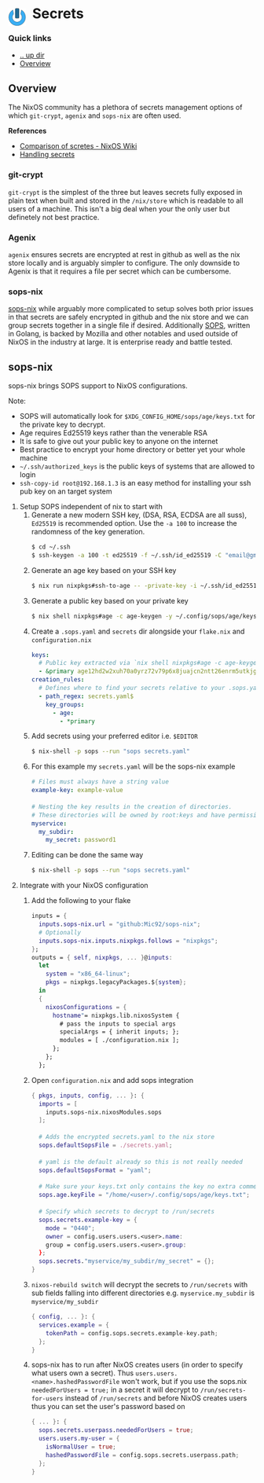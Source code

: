 # Secrets <img style="margin: 6px 13px 0px 0px" align="left" src="../../../data/images/logo_36x36.png" />

### Quick links
- [.. up dir](..)
- [Overview](#overview)

## Overview
The NixOS community has a plethora of secrets management options of which `git-crypt`, `agenix` and 
`sops-nix` are often used.

**References**
- [Comparison of scretes - NixOS Wiki](https://nixos.wiki/wiki/Comparison_of_secret_managing_schemes)
- [Handling secrets](https://lgug2z.com/articles/handling-secrets-in-nixos-an-overview/)

### git-crypt
`git-crypt` is the simplest of the three but leaves secrets fully exposed in plain text when built 
and stored in the `/nix/store` which is readable to all users of a machine. This isn't a big deal 
when your the only user but definetely not best practice.

### Agenix
`agenix` ensures secrets are encrypted at rest in github as well as the nix store locally and is 
arguably simpler to configure. The only downside to Agenix is that it requires a file per secret 
which can be cumbersome.

### sops-nix
[sops-nix](https://github.com/Mic92/sops-nix) while arguably more complicated to setup solves both 
prior issues in that secrets are safely encrypted in github and the nix store and we can group 
secrets together in a single file if desired. Additionally [SOPS](https://github.com/getsops/sops), 
written in Golang, is backed by Mozilla and other notables and used outside of NixOS in the industry 
at large. It is enterprise ready and battle tested.

## sops-nix
sops-nix brings SOPS support to NixOS configurations.

Note:
* SOPS will automatically look for `$XDG_CONFIG_HOME/sops/age/keys.txt` for the private key to decrypt.
* Age requires Ed25519 keys rather than the venerable RSA
* It is safe to give out your public key to anyone on the internet
* Best practice to encrypt your home directory or better yet your whole machine
* `~/.ssh/authorized_keys` is the public keys of systems that are allowed to login
* `ssh-copy-id root@192.168.1.3` is an easy method for installing your ssh pub key on an target 
system

1. Setup SOPS independent of nix to start with
   1. Generate a new modern SSH key, (DSA, RSA, ECDSA are all suss), `Ed25519` is recommended option. 
      Use the `-a 100` to increase the randomness of the key generation.
      ```bash
      $ cd ~/.ssh
      $ ssh-keygen -a 100 -t ed25519 -f ~/.ssh/id_ed25519 -C "email@gmail.com"
      ```
   2. Generate an age key based on your SSH key
      ```bash
      $ nix run nixpkgs#ssh-to-age -- -private-key -i ~/.ssh/id_ed25519 -o ~/.config/sops/age/keys.txt
      ```
   3. Generate a public key based on your private key
      ```bash
      $ nix shell nixpkgs#age -c age-keygen -y ~/.config/sops/age/keys.txt
      ```
   4. Create a `.sops.yaml` and `secrets` dir alongside your `flake.nix` and `configuration.nix`
      ```yaml
      keys:
        # Public key extracted via `nix shell nixpkgs#age -c age-keygen -y ~/.config/sops/age/keys.txt`
        - &primary age12hd2w2xuh70a0yrz72v79p6x8juajcn2ntt26enrm5utkjgueq0qxzdy3w
      creation_rules:
        # Defines where to find your secrets relative to your .sops.yaml file and keys to use
        - path_regex: secrets.yaml$
          key_groups:
            - age:
              - *primary
      ```
   5. Add secrets using your preferred editor i.e. `$EDITOR`
      ```bash
      $ nix-shell -p sops --run "sops secrets.yaml"
      ```
   6. For this example my `secrets.yaml` will be the sops-nix example
      ```yaml
      # Files must always have a string value
      example-key: example-value

      # Nesting the key results in the creation of directories.
      # These directories will be owned by root:keys and have permissions 0751 by default
      myservice:
        my_subdir:
          my_secret: password1
      ```
   7. Editing can be done the same way
      ```bash
      $ nix-shell -p sops --run "sops secrets.yaml"
      ```
2. Integrate with your NixOS configuration
   1. Add the following to your flake
      ```nix
      inputs = {
        inputs.sops-nix.url = "github:Mic92/sops-nix";
        # Optionally
        inputs.sops-nix.inputs.nixpkgs.follows = "nixpkgs";
      };
      outputs = { self, nixpkgs, ... }@inputs:
        let
          system = "x86_64-linux";
          pkgs = nixpkgs.legacyPackages.${system};
        in
        {
          nixosConfigurations = {
            hostname"= nixpkgs.lib.nixosSystem {
              # pass the inputs to special args
              specialArgs = { inherit inputs; };
              modules = [ ./configuration.nix ];
            };
          };
        };
      ```
   2. Open `configuration.nix` and add sops integration

      ```nix
      { pkgs, inputs, config, ... }: {
        imports = [
          inputs.sops-nix.nixosModules.sops
        ];

        # Adds the encrypted secrets.yaml to the nix store
        sops.defaultSopsFile = ./secrets.yaml;

        # yaml is the default already so this is not really needed
        sops.defaultSopsFormat = "yaml";

        # Make sure your keys.txt only contains the key no extra comments
        sops.age.keyFile = "/home/<user>/.config/sops/age/keys.txt";

        # Specify which secrets to decrypt to /run/secrets 
        sops.secrets.example-key = {
          mode = "0440";
          owner = config.users.users.<user>.name:
          group = config.users.users.<user>.group:
        };
        sops.secrets."myservice/my_subdir/my_secret" = {};
      }
      ```
   3. `nixos-rebuild switch` will decrypt the secrets to `/run/secrets` with sub fields falling into 
      different directories e.g. `myservice.my_subdir` is `myservice/my_subdir`
      ```nix
      { config, ... }: {
        services.example = {
          tokenPath = config.sops.secrets.example-key.path;
        };
      }
      ```

   4. sops-nix has to run after NixOS creates users (in order to specify what users own a secret). 
      Thus `users.users.<name>.hashedPasswordFile` won't work, but if you use the sops.nix 
      `neededForUsers = true;` in a secret it will decrypt to `/run/secrets-for-users` instead of 
      `/run/secrets` and before NixOS creates users thus you can set the user's password based on
      ```nix
      { ... }: {
        sops.secrets.userpass.neededForUsers = true;
        users.users.my-user = {
          isNormalUser = true;
          hashedPasswordFile = config.sops.secrets.userpass.path;
        };
      }

      ```
